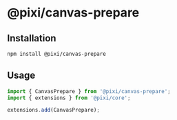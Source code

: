 # @pixi/canvas-prepare

## Installation

```bash
npm install @pixi/canvas-prepare
```

## Usage

```js
import { CanvasPrepare } from '@pixi/canvas-prepare';
import { extensions } from '@pixi/core';

extensions.add(CanvasPrepare);
```